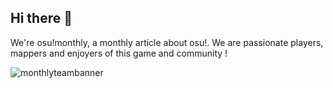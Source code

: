 ## Hi there 👋

We're osu!monthly, a monthly article about osu!. We are passionate players, mappers and enjoyers of this game and community !

![monthlyteambanner](https://user-images.githubusercontent.com/70801309/182199969-d0ab6c1a-9e55-4fca-a70a-c77467a86119.png)

